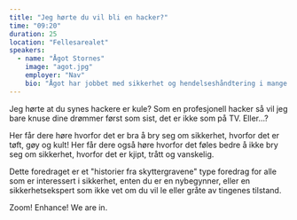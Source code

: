 ```yaml
---
title: "Jeg hørte du vil bli en hacker?"
time: "09:20"
duration: 25
location: "Fellesarealet"
speakers:
  - name: "Ågot Stornes"
    image: "agot.jpg"
    employer: "Nav"
    bio: "Ågot har jobbet med sikkerhet og hendelseshåndtering i mange år. Det er en spesiell type person som elsker stresset i de øyeblikkene prod brenner, alt er nede, og ingen vet hva som har skjedd. Ågot er en sånn person."
---
```


Jeg hørte at du synes hackere er kule? Som en profesjonell hacker så vil jeg bare knuse dine drømmer først som sist, det er ikke som på TV. Eller...?

Her får dere høre hvorfor det er bra å bry seg om sikkerhet, hvorfor det er tøft, gøy og kult!
Her får dere også høre hvorfor det føles bedre å ikke bry seg om sikkerhet, hvorfor det er kjipt, trått og vanskelig.

Dette foredraget er et "historier fra skyttergravene" type foredrag for alle som er interessert i sikkerhet, enten du er en nybegynner, eller en sikkerhetsekspert som ikke vet om du vil le eller gråte av tingenes tilstand.

Zoom! Enhance! We are in.
